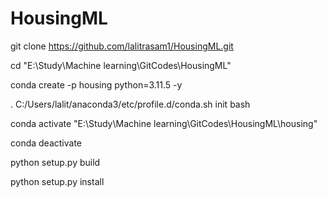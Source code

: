 # HousingML

git clone https://github.com/lalitrasam1/HousingML.git

cd "E:\Study\Machine learning\GitCodes\HousingML"

conda create -p housing python=3.11.5 -y

. C:/Users/lalit/anaconda3/etc/profile.d/conda.sh init bash

conda activate "E:\Study\Machine learning\GitCodes\HousingML\housing"

conda deactivate

python setup.py build

python setup.py install